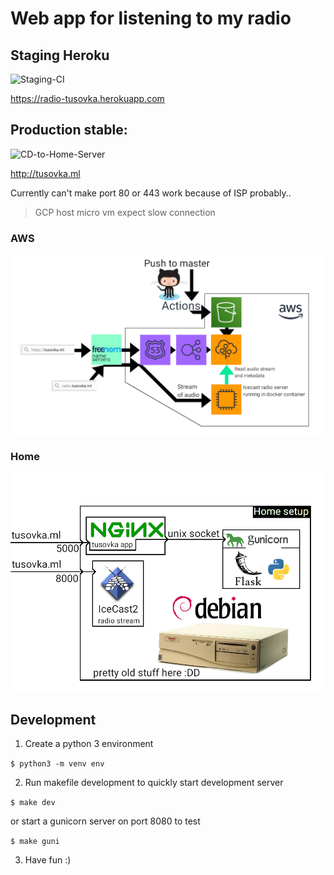 # Web app for listening to my radio

## Staging Heroku

![Staging-CI](https://github.com/verbalius/tusovka-flask-webapp/workflows/Staging-CI/badge.svg)

https://radio-tusovka.herokuapp.com

## Production stable:

![CD-to-Home-Server](https://github.com/verbalius/tusovka-flask-webapp/workflows/CD-to-Home-Server/badge.svg)

http://tusovka.ml

Currently can't make port 80 or 443 work because of ISP probably..

> GCP host micro vm expect slow connection

### AWS

![architecture](/architecture.png)

### Home

![homesetup](/homesetup.png)

## Development

1. Create a python 3 environment

`$ python3 -m venv env `

2. Run makefile development to quickly start development server

`$ make dev `

or start a gunicorn server on port 8080 to test

`$ make guni `

3. Have fun :) 
